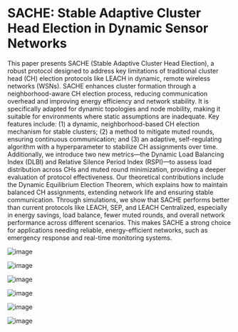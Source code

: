 # SACHE: Stable Adaptive Cluster Head Election in Dynamic Sensor Networks

This paper presents SACHE (Stable Adaptive Cluster Head Election), a robust protocol designed to address key limitations of traditional cluster head (CH) election protocols like LEACH in dynamic, remote wireless networks (WSNs). SACHE enhances cluster formation through a neighborhood-aware CH election process, reducing communication overhead and improving energy efficiency and network stability. It is specifically adapted for dynamic topologies and node mobility, making it suitable for environments where static assumptions are inadequate. Key features include: (1) a dynamic, neighborhood-based CH election mechanism for stable clusters; (2) a method to mitigate muted rounds, ensuring continuous communication; and (3) an adaptive, self-regulating algorithm with a hyperparameter to stabilize CH assignments over time. Additionally, we introduce two new metrics—the Dynamic Load Balancing Index (DLBI) and Relative Silence Period Index (RSPI)—to assess load distribution across CHs and muted round minimization, providing a deeper evaluation of protocol effectiveness. Our theoretical contributions include the Dynamic Equilibrium Election Theorem, which explains how to maintain balanced CH assignments, extending network life and ensuring stable communication. 
Through simulations, we show that SACHE performs better than current protocols like LEACH, SEP, and LEACH Centralized, especially in energy savings, load balance, fewer muted rounds, and overall network performance across different scenarios. This makes SACHE a strong choice for applications needing reliable, energy-efficient networks, such as emergency response and real-time monitoring systems.

![image](https://github.com/user-attachments/assets/71406a5c-bd49-4348-bb80-f026ef70af91)




![image](https://github.com/user-attachments/assets/ad6c3ca5-3682-45c2-b672-f3138da9c487)



![image](https://github.com/user-attachments/assets/f7ff7a55-5e7f-42ca-bf31-823fde391376)



![image](https://github.com/user-attachments/assets/a6020aaa-ae92-4ad4-81a5-20fb54802f32)



![image](https://github.com/user-attachments/assets/f85a9499-e908-4520-a0a1-10a8b25220c2)



![image](https://github.com/user-attachments/assets/468ea3d7-1381-4e7b-b1b3-6fe217edd8f1)
